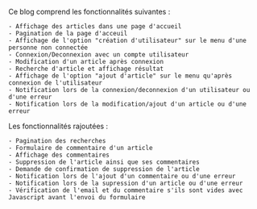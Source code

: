 Ce blog comprend les fonctionnalités suivantes :

	- Affichage des articles dans une page d'accueil
	- Pagination de la page d'acceuil
	- Affichage de l'option "création d'utilisateur" sur le menu d'une personne non connectée
	- Connexion/Deconnexion avec un compte utilisateur
	- Modification d'un article après connexion 
	- Recherche d'article et affichage résultat
	- Affichage de l'option "ajout d'article" sur le menu qu'après connexion de l'utilisateur
	- Notification lors de la connexion/deconnexion d'un utilisateur ou d'une erreur
	- Notification lors de la modification/ajout d'un article ou d'une erreur

Les fonctionnalités rajoutées :

	- Pagination des recherches
	- Formulaire de commentaire d'un article
	- Affichage des commentaires
	- Suppression de l'article ainsi que ses commentaires
	- Demande de confirmation de suppression de l'article
	- Notification lors de l'ajout d'un commentaire ou d'une erreur
	- Notification lors de la supression d'un article ou d'une erreur
	- Vérification de l'email et du commentaire s'ils sont vides avec Javascript avant l'envoi du formulaire
